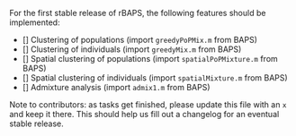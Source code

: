 For the first stable release of rBAPS, the following features should be implemented:

- [] Clustering of populations (import `greedyPoPMix.m` from BAPS)
- [] Clustering of individuals (import `greedyMix.m` from BAPS)
- [] Spatial clustering of populations (import `spatialPoPMixture.m` from BAPS)
- [] Spatial clustering of individuals (import `spatialMixture.m` from BAPS)
- [] Admixture analysis (import `admix1.m` from BAPS)

Note to contributors: as tasks get finished, please update this file with an `x` and keep it there. This should help us fill out a changelog for an eventual stable release.